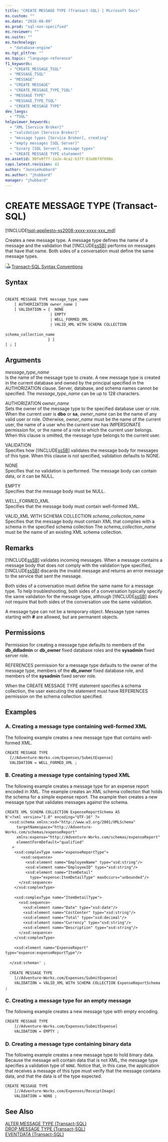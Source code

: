 ```yaml
---
title: "CREATE MESSAGE TYPE (Transact-SQL) | Microsoft Docs"
ms.custom: ""
ms.date: "2016-08-09"
ms.prod: "sql-non-specified"
ms.reviewer: ""
ms.suite: ""
ms.technology: 
  - "database-engine"
ms.tgt_pltfrm: ""
ms.topic: "language-reference"
f1_keywords: 
  - "CREATE_MESSAGE_TSQL"
  - "MESSAGE_TSQL"
  - "MESSAGE"
  - "CREATE MESSAGE"
  - "CREATE_MESSAGE_TYPE_TSQL"
  - "MESSAGE TYPE"
  - "MESSAGE_TYPE_TSQL"
  - "CREATE MESSAGE TYPE"
dev_langs: 
  - "TSQL"
helpviewer_keywords: 
  - "XML [Service Broker]"
  - "validation [Service Broker]"
  - "message types [Service Broker], creating"
  - "empty messages [SQL Server]"
  - "binary [SQL Server], message types"
  - "CREATE MESSAGE TYPE statement"
ms.assetid: 98fe0fff-1a2e-4ca2-b37f-83a06fdf098e
caps.latest.revision: 41
author: "JennieHubbard"
ms.author: "jhubbard"
manager: "jhubbard"
---
```

# CREATE MESSAGE TYPE (Transact-SQL)
[!INCLUDE[tsql-appliesto-ss2008-xxxx-xxxx-xxx_md](../../includes/tsql-appliesto-ss2008-xxxx-xxxx-xxx-md.md)]

  Creates a new message type. A message type defines the name of a message and the validation that [!INCLUDE[ssSB](../../includes/sssb-md.md)] performs on messages that have that name. Both sides of a conversation must define the same message types.  
  
 ![Topic link icon](../../database-engine/configure-windows/media/topic-link.gif "Topic link icon") [Transact-SQL Syntax Conventions](../../t-sql/language-elements/transact-sql-syntax-conventions-transact-sql.md)  
  
## Syntax  
  
```  
  
CREATE MESSAGE TYPE message_type_name  
    [ AUTHORIZATION owner_name ]  
    [ VALIDATION = {  NONE  
                    | EMPTY   
                    | WELL_FORMED_XML  
                    | VALID_XML WITH SCHEMA COLLECTION   
                                                    schema_collection_name  
                   } ]  
[ ; ]  
```  
  
## Arguments  
 *message_type_name*  
 Is the name of the message type to create. A new message type is created in the current database and owned by the principal specified in the AUTHORIZATION clause. Server, database, and schema names cannot be specified. The *message_type_name* can be up to 128 characters.  
  
 AUTHORIZATION *owner_name*  
 Sets the owner of the message type to the specified database user or role. When the current user is **dbo** or **sa**, *owner_name* can be the name of any valid user or role. Otherwise, *owner_name* must be the name of the current user, the name of a user who the current user has IMPERSONATE permission for, or the name of a role to which the current user belongs. When this clause is omitted, the message type belongs to the current user.  
  
 VALIDATION  
 Specifies how [!INCLUDE[ssSB](../../includes/sssb-md.md)] validates the message body for messages of this type. When this clause is not specified, validation defaults to NONE.  
  
 NONE  
 Specifies that no validation is performed. The message body can contain data, or it can be NULL.  
  
 EMPTY  
 Specifies that the message body must be NULL.  
  
 WELL_FORMED_XML  
 Specifies that the message body must contain well-formed XML.  
  
 VALID_XML WITH SCHEMA COLLECTION *schema_collection_name*  
 Specifies that the message body must contain XML that complies with a schema in the specified schema collection The *schema_collection_name* must be the name of an existing XML schema collection.  
  
## Remarks  
 [!INCLUDE[ssSB](../../includes/sssb-md.md)] validates incoming messages. When a message contains a message body that does not comply with the validation type specified, [!INCLUDE[ssSB](../../includes/sssb-md.md)] discards the invalid message and returns an error message to the service that sent the message.  
  
 Both sides of a conversation must define the same name for a message type. To help troubleshooting, both sides of a conversation typically specify the same validation for the message type, although [!INCLUDE[ssSB](../../includes/sssb-md.md)] does not require that both sides of the conversation use the same validation.  
  
 A message type can not be a temporary object. Message type names starting with **#** are allowed, but are permanent objects.  
  
## Permissions  
 Permission for creating a message type defaults to members of the **db_ddladmin** or **db_owner** fixed database roles and the **sysadmin** fixed server role.  
  
 REFERENCES permission for a message type defaults to the owner of the message type, members of the **db_owner** fixed database role, and members of the **sysadmin** fixed server role.  
  
 When the CREATE MESSAGE TYPE statement specifies a schema collection, the user executing the statement must have REFERENCES permission on the schema collection specified.  
  
## Examples  
  
### A. Creating a message type containing well-formed XML  
 The following example creates a new message type that contains well-formed XML.  
  
```  
CREATE MESSAGE TYPE  
  [//Adventure-Works.com/Expenses/SubmitExpense]  
  VALIDATION = WELL_FORMED_XML ;     
```  
  
### B. Creating a message type containing typed XML  
 The following example creates a message type for an expense report encoded in XML. The example creates an XML schema collection that holds the schema for a simple expense report. The example then creates a new message type that validates messages against the schema.  
  
```  
CREATE XML SCHEMA COLLECTION ExpenseReportSchema AS  
N'<?xml version="1.0" encoding="UTF-16" ?>  
  <xsd:schema xmlns:xsd="http://www.w3.org/2001/XMLSchema"  
     targetNamespace="http://Adventure-Works.com/schemas/expenseReport"  
     xmlns:expense="http://Adventure-Works.com/schemas/expenseReport"  
     elementFormDefault="qualified"  
   >   
    <xsd:complexType name="expenseReportType">  
       <xsd:sequence>  
         <xsd:element name="EmployeeName" type="xsd:string"/>  
         <xsd:element name="EmployeeID" type="xsd:string"/>  
         <xsd:element name="ItemDetail"  
           type="expense:ItemDetailType" maxOccurs="unbounded"/>  
      </xsd:sequence>  
    </xsd:complexType>  
  
    <xsd:complexType name="ItemDetailType">  
      <xsd:sequence>  
        <xsd:element name="Date" type="xsd:date"/>  
        <xsd:element name="CostCenter" type="xsd:string"/>  
        <xsd:element name="Total" type="xsd:decimal"/>  
        <xsd:element name="Currency" type="xsd:string"/>  
        <xsd:element name="Description" type="xsd:string"/>  
      </xsd:sequence>  
    </xsd:complexType>  
  
    <xsd:element name="ExpenseReport" type="expense:expenseReportType"/>  
  
  </xsd:schema>' ;  
  
  CREATE MESSAGE TYPE  
    [//Adventure-Works.com/Expenses/SubmitExpense]  
    VALIDATION = VALID_XML WITH SCHEMA COLLECTION ExpenseReportSchema ;  
```  
  
### C. Creating a message type for an empty message  
 The following example creates a new message type with empty encoding.  
  
```  
CREATE MESSAGE TYPE  
    [//Adventure-Works.com/Expenses/SubmitExpense]  
    VALIDATION = EMPTY ;  
```  
  
### D. Creating a message type containing binary data  
 The following example creates a new message type to hold binary data. Because the message will contain data that is not XML, the message type specifies a validation type of `NONE`. Notice that, in this case, the application that receives a message of this type must verify that the message contains data, and that the data is of the type expected.  
  
```  
CREATE MESSAGE TYPE  
    [//Adventure-Works.com/Expenses/ReceiptImage]  
    VALIDATION = NONE ;  
```  
  
## See Also  
 [ALTER MESSAGE TYPE &#40;Transact-SQL&#41;](../../t-sql/statements/alter-message-type-transact-sql.md)   
 [DROP MESSAGE TYPE &#40;Transact-SQL&#41;](../../t-sql/statements/drop-message-type-transact-sql.md)   
 [EVENTDATA &#40;Transact-SQL&#41;](../../t-sql/functions/eventdata-transact-sql.md)  
  
  